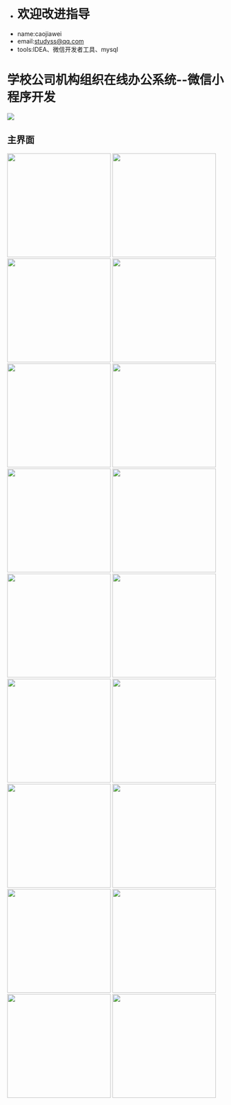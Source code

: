 * # 欢迎改进指导
* name:caojiawei
* email:studyss@qq.com
* tools:IDEA、微信开发者工具、mysql
# 学校公司机构组织在线办公系统--微信小程序开发
![](https://img-blog.csdnimg.cn/04e88b3b3e2e4126a1989d9ef97a86c7.png?x-oss-process=image/watermark,type_d3F5LXplbmhlaQ,shadow_50,text_Q1NETiBA6ZOB6ZSF6YeM5rS7552A55qE5aSn6bmF,size_20,color_FFFFFF,t_70,g_se,x_16) 
## 主界面
<p float="left">
  <img src="https://img-blog.csdnimg.cn/2515d5fddd374a47a2c3f53ffaa6c41a.png?x-oss-process=image/watermark,type_d3F5LXplbmhlaQ,shadow_50,text_Q1NETiBA6ZOB6ZSF6YeM5rS7552A55qE5aSn6bmF,size_20,color_FFFFFF,t_70,g_se,x_16" width="240px" />
  <img src="https://img-blog.csdnimg.cn/9fa8ba0d965d483da291eefef8f2a791.png?x-oss-process=image/watermark,type_d3F5LXplbmhlaQ,shadow_50,text_Q1NETiBA6ZOB6ZSF6YeM5rS7552A55qE5aSn6bmF,size_20,color_FFFFFF,t_70,g_se,x_16" width="240px" /> 
  <img src="https://img-blog.csdnimg.cn/cc868e90286c414a80da77bae8ddd67f.png?x-oss-process=image/watermark,type_d3F5LXplbmhlaQ,shadow_50,text_Q1NETiBA6ZOB6ZSF6YeM5rS7552A55qE5aSn6bmF,size_20,color_FFFFFF,t_70,g_se,x_16" width="240px" />
  <img src="https://img-blog.csdnimg.cn/83b6facfe3714691adf70ee0edb4a6ae.png?x-oss-process=image/watermark,type_d3F5LXplbmhlaQ,shadow_50,text_Q1NETiBA6ZOB6ZSF6YeM5rS7552A55qE5aSn6bmF,size_20,color_FFFFFF,t_70,g_se,x_16" width="240px" />
  <img src="https://img-blog.csdnimg.cn/7860d15a283649309b8b58a31f042aec.png?x-oss-process=image/watermark,type_d3F5LXplbmhlaQ,shadow_50,text_Q1NETiBA6ZOB6ZSF6YeM5rS7552A55qE5aSn6bmF,size_10,color_FFFFFF,t_70,g_se,x_16" width="240px" />
  <img src="https://img-blog.csdnimg.cn/49b003a2bba24869908f4669b2606a2d.png?x-oss-process=image/watermark,type_d3F5LXplbmhlaQ,shadow_50,text_Q1NETiBA6ZOB6ZSF6YeM5rS7552A55qE5aSn6bmF,size_10,color_FFFFFF,t_70,g_se,x_16" width="240px" />
  <img src="https://img-blog.csdnimg.cn/6288dc2ab67c40a3a7d300cb7d67b26a.png?x-oss-process=image/watermark,type_d3F5LXplbmhlaQ,shadow_50,text_Q1NETiBA6ZOB6ZSF6YeM5rS7552A55qE5aSn6bmF,size_10,color_FFFFFF,t_70,g_se,x_16" width="240px" />
  <img src="https://img-blog.csdnimg.cn/000a0bc65a4645859772e8e32413b983.png?x-oss-process=image/watermark,type_d3F5LXplbmhlaQ,shadow_50,text_Q1NETiBA6ZOB6ZSF6YeM5rS7552A55qE5aSn6bmF,size_10,color_FFFFFF,t_70,g_se,x_16" width="240px" />
  <img src="https://img-blog.csdnimg.cn/5e4bcf69f02b42999401964548e51246.png?x-oss-process=image/watermark,type_d3F5LXplbmhlaQ,shadow_50,text_Q1NETiBA6ZOB6ZSF6YeM5rS7552A55qE5aSn6bmF,size_10,color_FFFFFF,t_70,g_se,x_16" width="240px" />
  <img src="https://img-blog.csdnimg.cn/e11fba10f468473c8a639eb2919df83f.png?x-oss-process=image/watermark,type_d3F5LXplbmhlaQ,shadow_50,text_Q1NETiBA6ZOB6ZSF6YeM5rS7552A55qE5aSn6bmF,size_10,color_FFFFFF,t_70,g_se,x_16" width="240px" />
  <img src="https://img-blog.csdnimg.cn/0c80f49ecfeb4624bffe89330c51d2a9.png?x-oss-process=image/watermark,type_d3F5LXplbmhlaQ,shadow_50,text_Q1NETiBA6ZOB6ZSF6YeM5rS7552A55qE5aSn6bmF,size_10,color_FFFFFF,t_70,g_se,x_16" width="240px" />
  <img src="https://img-blog.csdnimg.cn/4c50f8d41e3d4496be3eac8c57be0a48.png?x-oss-process=image/watermark,type_d3F5LXplbmhlaQ,shadow_50,text_Q1NETiBA6ZOB6ZSF6YeM5rS7552A55qE5aSn6bmF,size_10,color_FFFFFF,t_70,g_se,x_16" width="240px" />
  <img src="https://img-blog.csdnimg.cn/e51350b774b9424c933b30068c26784c.png?x-oss-process=image/watermark,type_d3F5LXplbmhlaQ,shadow_50,text_Q1NETiBA6ZOB6ZSF6YeM5rS7552A55qE5aSn6bmF,size_10,color_FFFFFF,t_70,g_se,x_16" width="240px" />
  <img src="https://img-blog.csdnimg.cn/d7dde860b35b4c68ba21768b04a40e9c.png?x-oss-process=image/watermark,type_d3F5LXplbmhlaQ,shadow_50,text_Q1NETiBA6ZOB6ZSF6YeM5rS7552A55qE5aSn6bmF,size_10,color_FFFFFF,t_70,g_se,x_16" width="240px" />
  <img src="https://img-blog.csdnimg.cn/e192ffe79735425f982d806957d1d52d.png?x-oss-process=image/watermark,type_d3F5LXplbmhlaQ,shadow_50,text_Q1NETiBA6ZOB6ZSF6YeM5rS7552A55qE5aSn6bmF,size_10,color_FFFFFF,t_70,g_se,x_16" width="240px" />
  <img src="https://img-blog.csdnimg.cn/1a5323b30aa14ffd9321ea4bf8bf44a7.png?x-oss-process=image/watermark,type_d3F5LXplbmhlaQ,shadow_50,text_Q1NETiBA6ZOB6ZSF6YeM5rS7552A55qE5aSn6bmF,size_10,color_FFFFFF,t_70,g_se,x_16" width="240px" />
  <img src="https://img-blog.csdnimg.cn/6a0af8c7b52440c28e21d444a7c04b8b.png?x-oss-process=image/watermark,type_d3F5LXplbmhlaQ,shadow_50,text_Q1NETiBA6ZOB6ZSF6YeM5rS7552A55qE5aSn6bmF,size_10,color_FFFFFF,t_70,g_se,x_16" width="240px" />
   <img src="https://img-blog.csdnimg.cn/454449fcaf7142eab3258641fdc43a60.png?x-oss-process=image/watermark,type_d3F5LXplbmhlaQ,shadow_50,text_Q1NETiBA6ZOB6ZSF6YeM5rS7552A55qE5aSn6bmF,size_10,color_FFFFFF,t_70,g_se,x_16" width="240px" />
</p>
